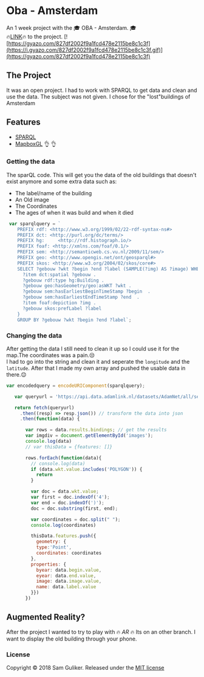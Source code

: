 # Oba - Amsterdam
An 1 week project with the :mortar_board: OBA - Amsterdam. :mortar_board:    
:fire:[LINK](https://sam-guliker.github.io/oba/):fire: to the project.
[![https://gyazo.com/827df2002f9a1fcd478e2115be8c1c3f](https://i.gyazo.com/827df2002f9a1fcd478e2115be8c1c3f.gif)](https://gyazo.com/827df2002f9a1fcd478e2115be8c1c3f)

## The Project
It was an open project. I had to work with SPARQL to get data and
clean and use the data. The subject was not given. I chose for  the "lost"buildings of Amsterdam

## Features
* [SPARQL](https://www.w3.org/TR/sparql11-query/)
* [MapboxGL](https://www.mapbox.com/mapbox-gl-js/api/) :ok_hand: :ok_hand:

### Getting the data
The sparQL code. This will get you the data of the old buildings that 
doesn't exist anymore and some extra data
such as:
  - The label/name of the building
  - An Old image
  - The Coordinates
  - The ages of when it was build and when it died  
  
``` Javascript
 var sparqlquery = `
    PREFIX rdf: <http://www.w3.org/1999/02/22-rdf-syntax-ns#>
    PREFIX dct: <http://purl.org/dc/terms/>
    PREFIX hg:     <http://rdf.histograph.io/>
    PREFIX foaf: <http://xmlns.com/foaf/0.1/>
    PREFIX sem: <http://semanticweb.cs.vu.nl/2009/11/sem/>
    PREFIX geo: <http://www.opengis.net/ont/geosparql#>
    PREFIX skos: <http://www.w3.org/2004/02/skos/core#>
    SELECT ?gebouw ?wkt ?begin ?end ?label (SAMPLE(?img) AS ?image) WHERE {
      ?item dct:spatial ?gebouw .
      ?gebouw rdf:type hg:Building .
      ?gebouw geo:hasGeometry/geo:asWKT ?wkt .
      ?gebouw sem:hasEarliestBeginTimeStamp ?begin  .
      ?gebouw sem:hasEarliestEndTimeStamp ?end  .
      ?item foaf:depiction ?img .
      ?gebouw skos:prefLabel ?label
    }
    GROUP BY ?gebouw ?wkt ?begin ?end ?label`;
```  

### Changing the data
After getting the data I still need to clean it up so 
I could use it for the map.The coordinates was a pain.:unamused:  
I had to go into the string and clean it and seperate the `longitude` and the `latitude`.
 After that I made my own array and pushed the usable data in there.:relieved:  
 ```Javascript
 var encodedquery = encodeURIComponent(sparqlquery);

    var queryurl = 'https://api.data.adamlink.nl/datasets/AdamNet/all/services/hva2018/sparql?default-graph-uri=&query=' + encodedquery + '&format=application%2Fsparql-results%2Bjson&timeout=0&debug=on';

    return fetch(queryurl)
      .then((resp) => resp.json()) // transform the data into json
      .then(function(data) {

        var rows = data.results.bindings; // get the results
        var imgdiv = document.getElementById('images');
        console.log(data)
        // var thisData = {features: []}

        rows.forEach(function(data){
          // console.log(data)
          if (data.wkt.value.includes('POLYGON')) {
            return
          }

          var doc = data.wkt.value;
          var first = doc.indexOf('4');
          var end = doc.indexOf(')');
          doc = doc.substring(first, end);

          var coordinates = doc.split(" ");
          console.log(coordinates)

          thisData.features.push({
            geometry: {
            type:'Point',
            coordinates: coordinates
          },
          properties: {
            byear: data.begin.value,
            eyear: data.end.value,
            image: data.image.value,
            name: data.label.value
          }})
        })
```

## Augmented Reality?
After the project I wanted to try to play with :fire: _AR_ :fire:
Its on an other branch. I want to display the old building through your phone.
### License
Copyright © 2018 Sam Guliker. Released under the [MIT license](https://opensource.org/licenses/MIT)
